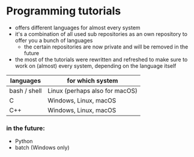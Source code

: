 #   Programming tutorials

-   offers different languages for almost every system
-   it's a combination of all used sub repositories as an own repository to offer you a bunch of languages
    -   the certain repositories are now private and will be removed in the future
-   the most of the tutorials were rewritten and refreshed to make sure to work on (almost) every system, depending on the language itself

| languages | for which system |
| - | - |
| bash / shell | Linux (perhaps also for macOS) |
| C | Windows, Linux, macOS |
| C++ | Windows, Linux, macOS |

### in the future:
-   Python
-   batch (Windows only)